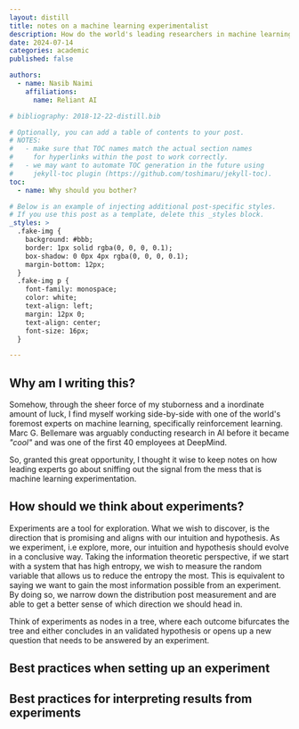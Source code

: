 ```yaml
---
layout: distill
title: notes on a machine learning experimentalist
description: How do the world's leading researchers in machine learning go about conducting experiments?
date: 2024-07-14
categories: academic
published: false

authors:
  - name: Nasib Naimi
    affiliations:
      name: Reliant AI

# bibliography: 2018-12-22-distill.bib

# Optionally, you can add a table of contents to your post.
# NOTES:
#   - make sure that TOC names match the actual section names
#     for hyperlinks within the post to work correctly.
#   - we may want to automate TOC generation in the future using
#     jekyll-toc plugin (https://github.com/toshimaru/jekyll-toc).
toc:
  - name: Why should you bother?

# Below is an example of injecting additional post-specific styles.
# If you use this post as a template, delete this _styles block.
_styles: >
  .fake-img {
    background: #bbb;
    border: 1px solid rgba(0, 0, 0, 0.1);
    box-shadow: 0 0px 4px rgba(0, 0, 0, 0.1);
    margin-bottom: 12px;
  }
  .fake-img p {
    font-family: monospace;
    color: white;
    text-align: left;
    margin: 12px 0;
    text-align: center;
    font-size: 16px;
  }

---
```


## Why am I writing this?

Somehow, through the sheer force of my stuborness and a inordinate amount of luck, I find myself working side-by-side with one of the world's foremost experts on machine learning, specifically reinforcement learning. Marc G. Bellemare was arguably conducting research in AI before it became _"cool"_ and was one of the first 40 employees at DeepMind.

So, granted this great opportunity, I thought it wise to keep notes on how leading experts go about sniffing out the signal from the mess that is machine learning experimentation.

## How should we think about experiments?

Experiments are a tool for exploration. What we wish to discover, is the direction that is promising and aligns with our intuition and hypothesis. As we experiment, i.e explore, more, our intuition and hypothesis should evolve in a conclusive way. Taking the information theoretic perspective, if we start with a system that has high entropy, we wish to measure the random variable that allows us to reduce the entropy the most. This is equivalent to saying we want to gain the most information possible from an experiment. By doing so, we narrow down the distribution post measurement and are able to get a better sense of which direction we should head in. 

Think of experiments as nodes in a tree, where each outcome bifurcates the tree and either concludes in an validated hypothesis or opens up a new question that needs to be answered by an experiment.

## Best practices when setting up an experiment


## Best practices for interpreting results from experiments



